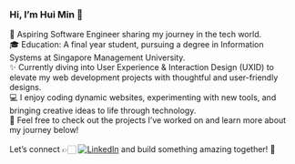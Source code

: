 ### Hi, I’m Hui Min 👋
🌟 Aspiring Software Engineer sharing my journey in the tech world.<br>🎓 Education: A final year student, pursuing a degree in Information Systems at Singapore Management University.<br>✨ Currently diving into User Experience & Interaction Design (UXID) to elevate my web development projects with thoughtful and user-friendly designs.<br>💻 I enjoy coding dynamic websites, experimenting with new tools, and bringing creative ideas to life through technology.<br>👀 Feel free to check out the projects I’ve worked on and learn more about my journey below!<br><br>Let’s connect 👉🏻 [![LinkedIn](https://img.shields.io/badge/LinkedIn-%230077B5.svg?logo=linkedin&logoColor=white)](https://linkedin.com/in/https://www.linkedin.com/in/hui-min-poh-52619119a/) 
</a> and build something amazing together! 🚀


